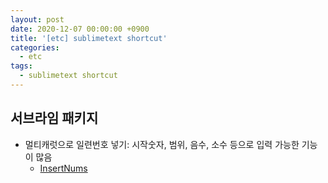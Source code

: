 ```yaml
---
layout: post
date: 2020-12-07 00:00:00 +0900
title: '[etc] sublimetext shortcut'
categories:
  - etc
tags:
  - sublimetext shortcut
---
```



## 서브라임 패키지

- 멀티캐럿으로 일련번호 넣기: 시작숫자, 범위, 음수, 소수 등으로 입력 가능한 기능이 많음 
  - [InsertNums](https://packagecontrol.io/packages/Insert%20Nums)